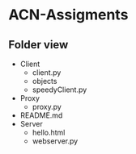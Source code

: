 # ACN-Assigments

## Folder view

- Client
   - client.py
  -  objects
  - speedyClient.py
- Proxy
   - proxy.py
- README.md
- Server
    - hello.html
    - webserver.py
